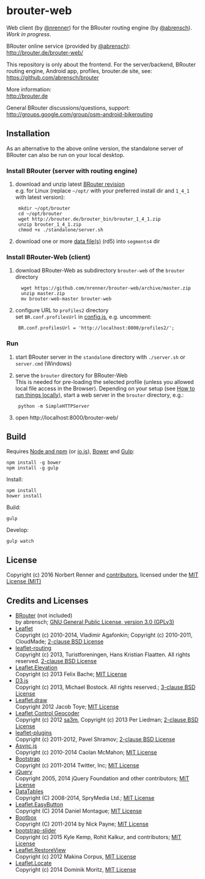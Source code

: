 brouter-web
===========

Web client (by [@nrenner](https://github.com/nrenner)) for the BRouter routing engine (by [@abrensch](https://github.com/abrensch)). *Work in progress*.

BRouter online service (provided by [@abrensch](https://github.com/abrensch)):  
http://brouter.de/brouter-web/

This repository is only about the frontend. For the server/backend, BRouter routing engine, Android app, profiles, brouter.de site, see:  
https://github.com/abrensch/brouter

More information:  
http://brouter.de

General BRouter discussions/questions, support:  
http://groups.google.com/group/osm-android-bikerouting

## Installation

As an alternative to the above online version, the standalone server of BRouter can also be run on your local desktop.

### Install BRouter (server with routing engine)

1. download and unzip latest [BRouter revision](http://brouter.de/brouter/revisions.html)  
e.g. for Linux (replace ``~/opt/`` with your preferred install dir and ``1_4_1`` with latest version):  

        mkdir ~/opt/brouter
        cd ~/opt/brouter
        wget http://brouter.de/brouter_bin/brouter_1_4_1.zip
        unzip brouter_1_4_1.zip
        chmod +x ./standalone/server.sh

2. download one or more [data file(s)](http://brouter.de/brouter/segments4/) (rd5) into ``segments4`` dir

### Install BRouter-Web (client)

1. download BRouter-Web as subdirectory ``brouter-web`` of the ``brouter`` directory

         wget https://github.com/nrenner/brouter-web/archive/master.zip
         unzip master.zip
         mv brouter-web-master brouter-web

2. configure URL to ``profiles2`` directory  
set ``BR.conf.profilesUrl`` in [config.js](config.js), e.g. uncomment:

        BR.conf.profilesUrl = 'http://localhost:8000/profiles2/';

### Run

1. start BRouter server in the ``standalone`` directory with ``./server.sh`` or ``server.cmd`` (Windows)
2. serve the ``brouter`` directory for BRouter-Web  
This is needed for pre-loading the selected profile (unless you allowed local file access in the Browser). Depending on your setup (see [How to run things locally](https://github.com/mrdoob/three.js/wiki/How-to-run-things-locally)), start a web server in the ``brouter`` directory, e.g.:

        python -m SimpleHTTPServer

2. open http://localhost:8000/brouter-web/

## Build

Requires [Node and npm](http://nodejs.org/) (or [io.js](https://iojs.org)), [Bower](http://bower.io/) and [Gulp](http://gulpjs.com/):

    npm install -g bower
    npm install -g gulp

Install:

    npm install
    bower install

Build:

    gulp

Develop:

    gulp watch

## License

Copyright (c) 2016 Norbert Renner and [contributors](https://github.com/nrenner/brouter-web/graphs/contributors), licensed under the [MIT License (MIT)](LICENSE)

## Credits and Licenses

* [BRouter](https://github.com/abrensch/brouter) (not included)  
by abrensch; [GNU General Public License, version 3.0 (GPLv3)](https://github.com/abrensch/brouter/blob/master/LICENSE)
* [Leaflet](http://leafletjs.com/)  
Copyright (c) 2010-2014, Vladimir Agafonkin; Copyright (c) 2010-2011, CloudMade; [2-clause BSD License](https://github.com/Leaflet/Leaflet/blob/master/LICENSE)
* [leaflet-routing](https://github.com/Turistforeningen/leaflet-routing)  
Copyright (c) 2013, Turistforeningen, Hans Kristian Flaatten. All rights reserved. [2-clause BSD License](https://github.com/Turistforeningen/leaflet-routing/blob/gh-pages/LICENSE)
* [Leaflet.Elevation](https://github.com/MrMufflon/Leaflet.Elevation)  
Copyright (c) 2013 Felix Bache; [MIT License](https://github.com/MrMufflon/Leaflet.Elevation/blob/master/LICENSE)
* [D3.js](https://github.com/mbostock/d3)  
Copyright (c) 2013, Michael Bostock. All rights reserved.; [3-clause BSD License](https://github.com/mbostock/d3/blob/master/LICENSE)
* [Leaflet.draw](https://github.com/Leaflet/Leaflet.draw)  
Copyright 2012 Jacob Toye; [MIT License](https://github.com/Leaflet/Leaflet.draw/blob/master/MIT-LICENCE.txt)
* [Leaflet Control Geocoder](https://github.com/perliedman/leaflet-control-geocoder)  
Copyright (c) 2012 [sa3m](https://github.com/sa3m), Copyright (c) 2013 Per Liedman; [2-clause BSD License](https://github.com/perliedman/leaflet-control-geocoder/blob/master/LICENSE)
* [leaflet-plugins](https://github.com/shramov/leaflet-plugins)  
Copyright (c) 2011-2012, Pavel Shramov; [2-clause BSD License](https://github.com/shramov/leaflet-plugins/blob/master/LICENSE)
* [Async.js](https://github.com/caolan/async)  
Copyright (c) 2010-2014 Caolan McMahon; [MIT License](https://github.com/caolan/async/blob/master/LICENSE)
* [Bootstrap](http://getbootstrap.com/)  
Copyright (c) 2011-2014 Twitter, Inc; [MIT License](https://github.com/twbs/bootstrap/blob/master/LICENSE)
* [jQuery](https://github.com/jquery/jquery)  
Copyright 2005, 2014 jQuery Foundation and other contributors; [MIT License](https://github.com/jquery/jquery/blob/master/LICENSE.txt)
* [DataTables](https://github.com/DataTables/DataTables)  
Copyright (C) 2008-2014, SpryMedia Ltd.; [MIT License](http://www.datatables.net/license/mit)
* [Leaflet.EasyButton](https://github.com/CliffCloud/Leaflet.EasyButton)  
Copyright (C) 2014 Daniel Montague; [MIT License](https://github.com/CliffCloud/Leaflet.EasyButton/blob/master/LICENSE)
* [Bootbox](https://github.com/makeusabrew/bootbox)  
Copyright (C) 2011-2014 by Nick Payne; [MIT License](https://github.com/makeusabrew/bootbox/blob/master/LICENSE.md)
* [bootstrap-slider](https://github.com/seiyria/bootstrap-slider)  
Copyright (c) 2015 Kyle Kemp, Rohit Kalkur, and contributors; [MIT License](https://github.com/seiyria/bootstrap-slider/blob/master/LICENSE.md)
* [Leaflet.RestoreView](https://github.com/makinacorpus/Leaflet.RestoreView)  
Copyright (c) 2012 Makina Corpus, [MIT License](https://github.com/makinacorpus/Leaflet.RestoreView/blob/master/LICENSE)
* [Leaflet.Locate](https://github.com/domoritz/leaflet-locatecontrol)  
Copyright (c) 2014 Dominik Moritz, [MIT License](https://github.com/domoritz/leaflet-locatecontrol/blob/gh-pages/LICENSE)
